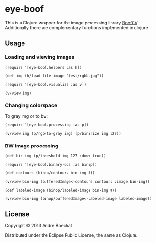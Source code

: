 # eye-boof

This is a Clojure wrapper for the image processing library [BoofCV](http://boofcv.org/).
Additionally there are complementary functions implemented in clojure

## Usage

### Loading and viewing images

    (require '[eye-boof.helpers :as h])
    
    (def img (h/load-file-image "test/rgbb.jpg"))

    (require '[eye-boof.visualize :as v])
    
    (v/view img)
    
### Changing colorspace 

To gray img or to bw:

    (require '[eye-boof.processing :as p])

    (v/view img (p/rgb-to-gray img) (p/binarize img 127))

### BW image processing
    
    (def bin-img (p/threshold img 127 :down true))
   
    (require '[eye-boof.binary-ops :as binop])
    
    (def contours (binop/contours bin-img 8))

    (v/view bin-img (bufferedImage<-contours contours :image bin-img))

    (def labeled-image (binop/labeled-image bin-img 8))

    (v/view bin-img (binop/bufferedImage<-labeled-image labeled-image))

## License

Copyright © 2013 Andre Boechat

Distributed under the Eclipse Public License, the same as Clojure.
